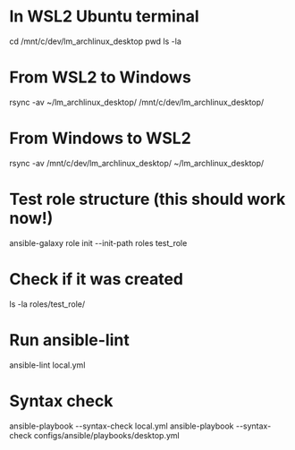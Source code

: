 # In WSL2 Ubuntu terminal

cd /mnt/c/dev/lm_archlinux_desktop
pwd
ls -la

# From WSL2 to Windows

rsync -av ~/lm_archlinux_desktop/ /mnt/c/dev/lm_archlinux_desktop/

# From Windows to WSL2

rsync -av /mnt/c/dev/lm_archlinux_desktop/ ~/lm_archlinux_desktop/

# Test role structure (this should work now!)

ansible-galaxy role init --init-path roles test_role

# Check if it was created

ls -la roles/test_role/

# Run ansible-lint

ansible-lint local.yml

# Syntax check

ansible-playbook --syntax-check local.yml
ansible-playbook --syntax-check configs/ansible/playbooks/desktop.yml
